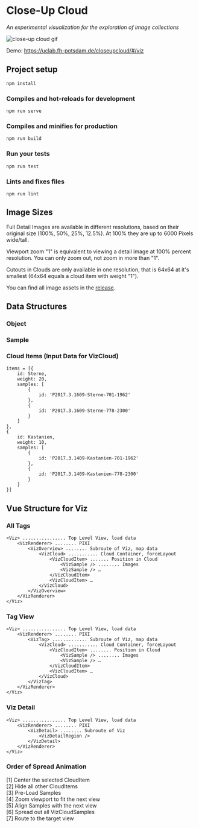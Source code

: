 # Close-Up Cloud
*An experimental visualization for the exploration of image collections*

![close-up cloud gif](https://uclab.fh-potsdam.de/vikus/content/1-projects/cc/cc.gif)

Demo: https://uclab.fh-potsdam.de/closeupcloud/#/viz

## Project setup
```
npm install
```

### Compiles and hot-reloads for development
```
npm run serve
```

### Compiles and minifies for production
```
npm run build
```

### Run your tests
```
npm run test
```

### Lints and fixes files
```
npm run lint
```


## Image Sizes

Full Detail Images are available in different resolutions, based on their original size (100%, 50%, 25%, 12.5%). At 100% they are up to 6000 Pixels wide/tall.

Viewport zoom "1" is equivalent to viewing a detail image at 100% percent resolution.
You can only zoom out, not zoom in more than "1".

Cutouts in Clouds are only available in one resolution, that is 64x64 at it's smallest (64x64 equals a cloud item with weight "1"). 

You can find all image assets in the [release](https://github.com/dnsos/close-up-cloud/releases/tag/1.0).

## Data Structures

### Object

### Sample



### Cloud Items (Input Data for VizCloud)

```
items = [{
    id: Sterne,
    weight: 20,
    samples: [
        {
            id: 'P2017.3.1609-Sterne-701-1962'
        },
        {
            id: 'P2017.3.1609-Sterne-778-2300'
        }
    ]
},
{
    id: Kastanien,
    weight: 10,
    samples: [
        {
            id: 'P2017.3.1409-Kastanien-701-1962'
        },
        {
            id: 'P2017.3.1409-Kastanien-778-2300'
        }
    ]
}]
```

## Vue Structure for Viz 

### All Tags

```
<Viz> ................ Top Level View, load data
    <VizRenderer> ........ PIXI 
        <VizOverview> ........ Subroute of Viz, map data
            <VizCloud> ........... Cloud Container, forceLayout
                <VizCloudItem> ....... Position in Cloud
                    <VizSample /> ........ Images
                    <VizSample /> …
                </VizCloudItem>
                <VizCloudItem> …
            </VizCloud>
        </VizOverview>
    </VizRenderer>
</Viz>
```

### Tag View

```
<Viz> ................ Top Level View, load data
    <VizRenderer> ........ PIXI 
        <VizTag> ............. Subroute of Viz, map data
            <VizCloud> ........... Cloud Container, forceLayout
                <VizCloudItem> ........ Position in Cloud
                    <VizSample /> ........ Images
                    <VizSample /> …
                </VizCloudItem>
                <VizCloudItem> …
            </VizCloud>
        </VizTag>
    </VizRenderer>
</Viz>
```

### Viz Detail

```
<Viz> ................ Top Level View, load data
    <VizRenderer> ........ PIXI 
        <VizDetail> ........ Subroute of Viz
            <VizDetailRegion />
        </VizDetail>
    </VizRenderer>
</Viz>
```



### Order of Spread Animation
[1] Center the selected CloudItem  
[2] Hide all other CloudItems  
[3] Pre-Load Samples  
[4] Zoom viewport to fit the next view  
[5] Align Samples with the next view  
[6] Spread out all VizCloudSamples  
[7] Route to the target view  

